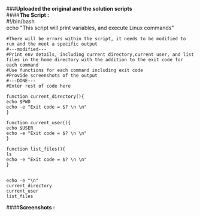###**Uploaded the original and the solution scripts**  
####**The Script :**  
    #!/bin/bash  
    echo "This script will print variables, and execute Linux commands"  
 
    #There will be errors within the script, it needs to be modified to run and the meet a specific output  
    #---modified---  
    #Print env details, including current directory,current user, and list files in the home directory with the addition to the exit code for each command  
    #Use functions for each command including exit code  
    #Provide screenshots of the output  
    #---DONE---  
    #Enter rest of code here  

    function current_directory(){  
    echo $PWD  
    echo -e "Exit code = $? \n \n"  
    }  

    function current_user(){  
    echo $USER  
    echo -e "Exit code = $? \n \n"  
    }  

    function list_files(){  
    ls  
    echo -e "Exit code = $? \n \n"  
    }  


    echo -e "\n"  
    current_directory  
    current_user  
    list_files  

####**Screenshots :**
    ![]()  
    ![]()  

